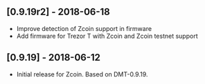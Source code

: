 ## [0.9.19r2] - 2018-06-18

- Improve detection of Zcoin support in firmware
- Add firmware for Trezor T with Zcoin and Zcoin testnet support

## [0.9.19] - 2018-06-12

- Initial release for Zcoin. Based on DMT-0.9.19.
